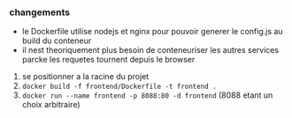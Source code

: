 ### changements
* le Dockerfile utilise nodejs et nginx pour pouvoir generer le config.js au build du conteneur
* il nest theoriquement plus besoin de conteneuriser les autres services parcke les requetes tournent depuis le browser

1. se positionner a la racine du projet  
2. `docker build -f frontend/Dockerfile -t frontend .`  
3. `docker run --name frontend -p 8088:80 -d frontend`  (8088 etant un choix arbitraire)  
